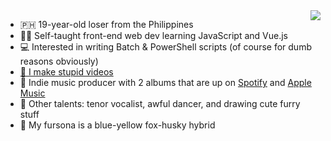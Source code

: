 <a href="https://github.com/anuraghazra/github-readme-stats#readme">
  <img align="right" src="https://github-readme-stats.vercel.app/api/top-langs/?username=skepfusky&layout=compact&theme=dark&langs_count=10)">
</a>

- :philippines: 19-year-old loser from the Philippines
- 👨‍💻 Self-taught front-end web dev learning JavaScript and Vue.js
- 💻 Interested in writing Batch & PowerShell scripts (of course for dumb reasons obviously)
- [🎥 I make stupid videos](https://youtube.com/kokorohuskyproductions)
- 🎹 Indie music producer with 2 albums that are up on [Spotify](https://open.spotify.com/artist/3fouosCOFa1ykd6j9DZkWl) and [Apple Music](https://music.apple.com/us/artist/kokoro-husky/1521326000)
- 🎨 Other talents: tenor vocalist, awful dancer, and drawing cute furry stuff
- 🦊 My fursona is a blue-yellow fox-husky hybrid
